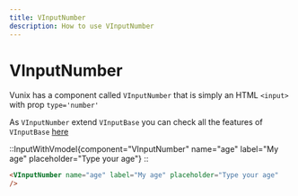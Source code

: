 ```yaml
---
title: VInputNumber
description: How to use VInputNumber
---
```


# VInputNumber

Vunix has a component called `VInputNumber` that is simply an HTML `<input>` with prop `type='number'`

As `VInputNumber` extend `VInputBase` you can check all the features of `VInputBase` [here](/components/form/inputbase)

::InputWithVmodel{component="VInputNumber" name="age" label="My age" placeholder="Type your age"}
::

```html
<VInputNumber name="age" label="My age" placeholder="Type your age"
/>
```